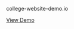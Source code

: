 college-website-demo.io

<a href="https://arkyaray2002.github.io/college-website-demo.io/">View Demo</a>
